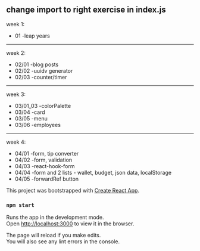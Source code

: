 ## change import to right exercise in index.js

week 1:
 * 01 -leap years

---

week 2:
 * 02/01 -blog posts
 * 02/02 -uuidv generator
 * 02/03 -counter/timer

---

week 3:
 * 03/01_03 -colorPalette
 * 03/04 -card
 * 03/05 -menu
 * 03/06 -employees

---

week 4:
 * 04/01 -form, tip converter
 * 04/02 -form, validation
 * 04/03 -react-hook-form
 * 04/04 -form and 2 lists - wallet, budget, json data, localStorage
 * 04/05 -forwardRef button

This project was bootstrapped with [Create React App](https://github.com/facebook/create-react-app).

### `npm start`

Runs the app in the development mode.<br />
Open [http://localhost:3000](http://localhost:3000) to view it in the browser.

The page will reload if you make edits.<br />
You will also see any lint errors in the console.
